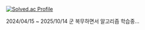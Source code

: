 [![Solved.ac Profile](http://mazassumnida.wtf/api/v2/generate_badge?boj=minmul)](https://solved.ac/minmul/)

2024/04/15 ~ 2025/10/14 군 복무하면서 알고리즘 학습중...
